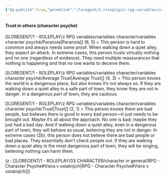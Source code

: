 ```yaml
---
{"dg-publish":true,"permalink":"/loregent/1-roleplay/z-rpg-variables/variables-character/variables-character-psyche/trust-in-others/"}
---
```



#### Trust in others (character psyché)

[[LOREGENT/1 - ROLEPLAY/z RPG variables/variables character/variables character psyché/Paranoia\|Paranoia]] (6, 5) = This person is hard to convince and always needs some proof. When walking down a quiet alley, they expect an attack. In extreme cases, this person trusts virtually nothing and no one (regardless of evidence). They need multiple reassurances that nothing is happening and that no one wants to deceive them.

[[LOREGENT/1 - ROLEPLAY/z RPG variables/variables character/variables character psyché/Average Trust\|Average Trust]] (4, 3) = This person knows the world is a dangerous place, but also knows it’s not always so. If they are walking down a quiet alley in a safe part of town, they know they are not in danger. In a dangerous part of town, they are cautious.

[[LOREGENT/1 - ROLEPLAY/z RPG variables/variables character/variables character psyché/Trust\|Trust]] (2, 1) = This person knows there are bad people, but believes there is good in every bad person—it just needs to be brought out. Maybe it’s all about the approach. No one is bad; maybe they just had a bad day. And if walking down a quiet alley, even in a dangerous part of town, they will behave as usual, believing they are not in danger. In extreme cases (2b), this person does not believe there are bad people or bad places. They essentially don't check people out. If they are walking down a quiet alley in the most dangerous part of town, they will be singing, believing nothing can harm them.

(z : [[LOREGENT/1 - ROLEPLAY/03 CHARACTER/character in general/RPG - Character Psyche#Viera v ostatných\|RPG - Character Psyche#Viera v ostatných]])
